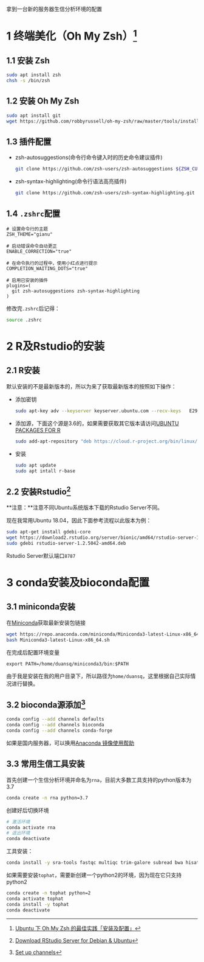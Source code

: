 拿到一台新的服务器生信分析环境的配置

# 1 终端美化（Oh My Zsh）[^1]

## 1.1 安装 Zsh

```bash
sudo apt install zsh
chsh -s /bin/zsh
```

## 1.2 安装 Oh My Zsh

```bash
sudo apt install git
wget https://github.com/robbyrussell/oh-my-zsh/raw/master/tools/install.sh -O - | sh
```

## 1.3 插件配置

- zsh-autosuggestions(命令行命令键入时的历史命令建议插件)
  ```bash
  git clone https://github.com/zsh-users/zsh-autosuggestions ${ZSH_CUSTOM:-~/.oh-my-zsh/custom}/plugins/zsh-autosuggestions
  ```

- zsh-syntax-highlighting(命令行语法高亮插件)
  ```bash
  git clone https://github.com/zsh-users/zsh-syntax-highlighting.git ${ZSH_CUSTOM:-~/.oh-my-zsh/custom}/plugins/zsh-syntax-highlighting
  ```

## 1.4 `.zshrc`配置

```vim
# 设置命令行的主题
ZSH_THEME="gianu"

# 启动错误命令自动更正
ENABLE_CORRECTION="true"

# 在命令执行的过程中，使用小红点进行提示
COMPLETION_WAITING_DOTS="true"

# 启用已安装的插件
plugins=(
  git zsh-autosuggestions zsh-syntax-highlighting
)
```
修改完`.zshrc`后记得：
```bash
source .zshrc
```
# 2 R及Rstudio的安装

## 2.1 R安装

默认安装的不是最新版本的，所以为来了获取最新版本的按照如下操作：

- 添加密钥
  ```bash
  sudo apt-key adv --keyserver keyserver.ubuntu.com --recv-keys   E298A3A825C0D65DFD57CBB651716619E084DAB9
  ```
  
- 添加源，下面这个源是3.6的，如果需要获取其它版本请访问[UBUNTU PACKAGES FOR R](https://cran.r-project.org/bin/linux/ubuntu/README.html)
  ```bash
  sudo add-apt-repository "deb https://cloud.r-project.org/bin/linux/ubuntu $(lsb_release -cs)-cran35/"
  ```
  
- 安装
  ```bash
  sudo apt update
  sudo apt intall r-base
  ```

## 2.2 安装Rstudio[^2]

**注意：**注意不同Ubuntu系统版本下载的Rstudio Server不同。

现在我常用Ubuntu 18.04，因此下面参考流程以此版本为例：

```bash
sudo apt-get install gdebi-core
wget https://download2.rstudio.org/server/bionic/amd64/rstudio-server-1.2.5042-amd64.deb
sudo gdebi rstudio-server-1.2.5042-amd64.deb
```

Rstudio Server默认端口`8787`

# 3 conda安装及bioconda配置

## 3.1 miniconda安装

在[Miniconda](https://docs.conda.io/en/latest/miniconda.html)获取最新安装包链接

```bash
wget https://repo.anaconda.com/miniconda/Miniconda3-latest-Linux-x86_64.sh
bash Miniconda3-latest-Linux-x86_64.sh
```

在完成后配置环境变量

```vim
export PATH=/home/duansq/miniconda3/bin:$PATH
```
由于我是安装在我的用户目录下，所以路径为`home/duansq`，这里根据自己实际情况进行替换。

## 3.2 bioconda源添加[^3]

```bash
conda config --add channels defaults
conda config --add channels bioconda
conda config --add channels conda-forge
```

如果是国内服务器，可以换用[Anaconda 镜像使用帮助](https://mirror.tuna.tsinghua.edu.cn/help/anaconda/)

## 3.3 常用生信工具安装

首先创建一个生信分析环境并命名为`rna`，目前大多数工具支持的python版本为3.7

```bash
conda create -n rna python=3.7
```

创建好后切换环境

```bash
# 激活环境
conda activate rna
# 退出环境
conda deactivate
```

工具安装：

```bash
conda install -y sra-tools fastqc multiqc trim-galore subread bwa hisat2 bowtie2 star samtools htseq 
```
如果需要安装`tophat`，需要新创建一个python2的环境，因为现在它只支持python2

```bash
conda create -n tophat python=2
conda activate tophat
conda install -y tophat
conda deactivate
```

[^1]: [Ubuntu 下 Oh My Zsh 的最佳实践「安装及配置」](https://segmentfault.com/a/1190000015283092)
[^2]: [Download RStudio Server for Debian & Ubuntu](https://rstudio.com/products/rstudio/download-server/debian-ubuntu/)
[^3]: [Set up channels](https://bioconda.github.io/user/install.html)
